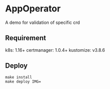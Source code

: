 # AppOperator
A demo for validation of specific crd

## Requirement
k8s: 1.16+
certmanager: 1.0.4+
kustomize: v3.8.6


## Deploy

```shell
make install 
make deploy IMG=
```


